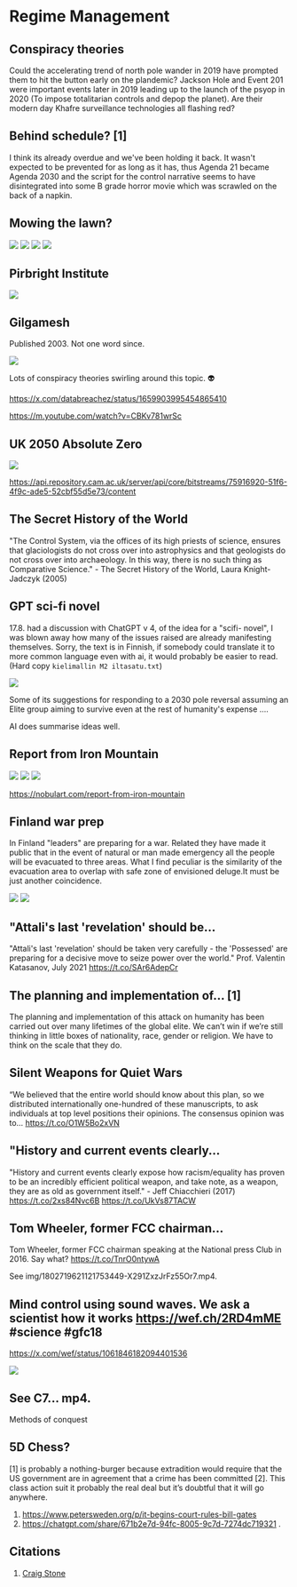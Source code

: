 # Regime Management

## Conspiracy theories

Could the accelerating trend of north pole wander in 2019 have prompted them to hit the button early on the plandemic? Jackson Hole and Event 201 were important events later in 2019 leading up to the launch of the psyop in 2020 (To impose totalitarian controls and depop the planet). Are their modern day Khafre surveillance technologies all flashing red?

## Behind schedule? [1]

I think its already overdue and we've been holding it back. It wasn't expected to be prevented for as long as it has, thus Agenda 21 became Agenda 2030 and the script for the control narrative seems to have disintegrated into some B grade horror movie which was scrawled on the back of a napkin.

## Mowing the lawn?

![](img/vaccine-rates.jpg)
![](img/cancer-rates.jpg)
![](img/median-ages.jpg)
![](img/fertility.jpg)

## Pirbright Institute

![](img/pirbright-institute.jpg)

## Gilgamesh

Published 2003. Not one word since.

![](img/gilgamesh.jpg)

Lots of conspiracy theories swirling around this topic. 👽

https://x.com/databreachez/status/1659903995454865410

https://m.youtube.com/watch?v=CBKv781wrSc

## UK 2050 Absolute Zero

![](img/absolute-zero.jpg)

https://api.repository.cam.ac.uk/server/api/core/bitstreams/75916920-51f6-4f9c-ade5-52cbf55d5e73/content

## The Secret History of the World

"The Control System, via the offices of its high priests of science, ensures that glaciologists do not cross over into astrophysics and that geologists do not cross over into archaeology. In this way, there is no such thing as Comparative Science." - The Secret History of the World, Laura Knight-Jadczyk (2005)

## GPT sci-fi novel

17.8. had a discussion with ChatGPT v 4, of the idea for a "scifi- novel", I was blown away how many of the issues raised are already manifesting themselves. Sorry, the text is in Finnish, if somebody could translate it to more common language even with ai, it would probably be easier to read. (Hard copy `kielimallin M2 iltasatu.txt`)

![](img/sci-fi.jpg)

Some of its suggestions for responding to a 2030 pole reversal assuming an Elite group aiming to survive even at the rest of humanity's expense ....

AI does summarise ideas well.

## Report from Iron Mountain

![](img/ironm1.jpg)
![](img/ironm2.jpg)
![](img/ironm3.jpg)

https://nobulart.com/report-from-iron-mountain

## Finland war prep

In Finland "leaders" are preparing for a war. Related they have made it public that in the event of natural or man made emergency all the people will be evacuated to three areas. What I find peculiar is the similarity of the evacuation area to overlap with safe zone of envisioned deluge.It must be just another coincidence.

![](img/finland1.jfif)
![](img/finland2.jpg)

## "Attali's last 'revelation' should be...

"Attali's last 'revelation' should be taken very carefully - the 'Possessed' are preparing for a decisive move to seize power over the world." Prof. Valentin Katasanov, July 2021 https://t.co/SAr6AdepCr

## The planning and implementation of... [1]

The planning and implementation of this attack on humanity has been carried out over many lifetimes of the global elite. We can’t win if we’re still thinking in little boxes of nationality, race, gender or religion. We have to think on the scale that they do.

## Silent Weapons for Quiet Wars

“We believed that the entire world should know about this plan, so we distributed internationally one-hundred of these manuscripts, to ask individuals at top level positions their opinions. The consensus opinion was to… https://t.co/O1W5Bo2xVN

## "History and current events clearly...

"History and current events clearly expose how racism/equality has proven to be an incredibly efficient political weapon, and take note, as a weapon, they are as old as government itself." - Jeff Chiacchieri (2017) https://t.co/2xs84Nvc6B https://t.co/UkVs87TACW

## Tom Wheeler, former FCC chairman...

Tom Wheeler, former FCC chairman speaking at the National press Club in 2016. Say what? https://t.co/TnrO0ntywA

See img/1802719621121753449-X291ZxzJrFz55Or7.mp4.

## Mind control using sound waves. We ask a scientist how it works https://wef.ch/2RD4mME #science #gfc18

https://x.com/wef/status/1061846182094401536

![](img/mind-control.png)

## See C7... mp4.

Methods of conquest

## 5D Chess?

[1] is probably a nothing-burger because extradition would require that the US government are in agreement that a crime has been committed [2].  This class action suit it probably the real deal but it’s doubtful that it will go anywhere. 

1. https://www.petersweden.org/p/it-begins-court-rules-bill-gates
2. https://chatgpt.com/share/671b2e7d-94fc-8005-9c7d-7274dc719321
.
## Citations

1. [Craig Stone](https://nobulart.com)